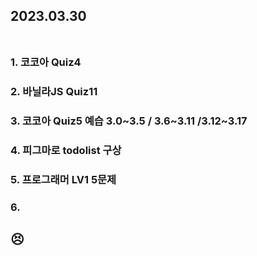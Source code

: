 ## 2023.03.30<br/><br/>

### 1. 코코아 Quiz4
### 2. 바닐라JS Quiz11
### 3. 코코아 Quiz5 예습 3.0\~3.5 / 3.6\~3.11 /3.12\~3.17
### 4. 피그마로 todolist 구상
### 5. 프로그래머 LV1 5문제
### 6. 




## 😣
